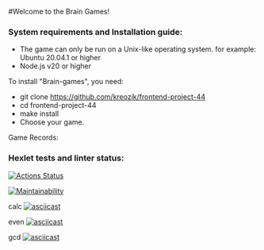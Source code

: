  #Welcome to the Brain Games!

### System requirements and Installation guide:

* The game can only be run on a Unix-like operating system.
for example: Ubuntu 20.04.1 or higher
* Node.js v20 or higher

To install "Brain-games", you need:

* git clone https://github.com/kreozik/frontend-project-44
* cd frontend-project-44
* make install
* Choose your game.


Game Records:

### Hexlet tests and linter status:
[![Actions Status](https://github.com/kreozik/frontend-project-44/actions/workflows/hexlet-check.yml/badge.svg)](https://github.com/kreozik/frontend-project-44/actions)

[![Maintainability](https://api.codeclimate.com/v1/badges/e770eee644826fc1a6ad/maintainability)](https://codeclimate.com/github/kreozik/frontend-project-44/maintainability)


calc
[![asciicast](https://asciinema.org/a/MwGt4nIPeCnF3tAKEOW7yNxfL.svg)](https://asciinema.org/a/MwGt4nIPeCnF3tAKEOW7yNxfL)



even
[![asciicast](https://asciinema.org/a/krLYrykMQdP0m7JpV1Uoy2b4Q.svg)](https://asciinema.org/a/krLYrykMQdP0m7JpV1Uoy2b4Q)



gcd
[![asciicast](https://asciinema.org/a/hwUvVyFBfE376AX8AwTcMAcWN.svg)](https://asciinema.org/a/hwUvVyFBfE376AX8AwTcMAcWN)
